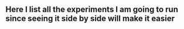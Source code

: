 ## Here I list all the experiments I am going to run since seeing it side by side will make it easier

